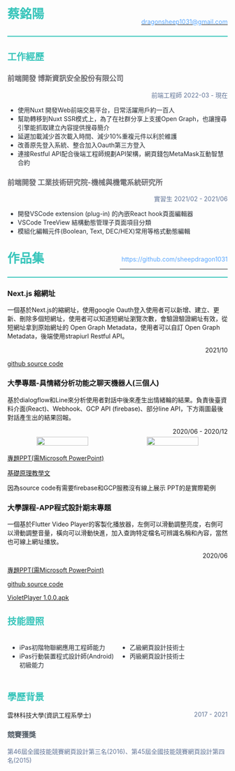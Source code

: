 <div style='font-family: "Alliance No.1",-apple-system,BlinkMacSystemFont,"Segoe UI",Helvetica,Arial,sans-serif,"Apple Color Emoji","Segoe UI Emoji","Segoe UI Symbol";'>
    <div style="display:flex; border-bottom: 2px solid #39C5BB; padding-bottom: .5rem">
    <div style="flex:6;">
     <h1 style="margin: 0; border-bottom: 0px; color: #39C5BB;">蔡銘陽</h1>
    </div>
   <div style="flex:4; text-align: right;">
        <div style="line-height: 3rem">
          <a href="mailto:dragonsheep1031@gmail.com">
              <img src="https://upload.wikimedia.org/wikipedia/commons/thumb/7/7e/Gmail_icon_%282020%29.svg/180px-Gmail_icon_%282020%29.svg.png" style="height: 1rem; padding: 0 0.333rem;" alt="Gmail_icon" >
              <span style="color: #58a6ff">dragonsheep1031@gmail.com</span>
          </a>
      </div>
    </div>
</div>

    
<h2 style="color: #39C5BB">工作經歷</h2>
    
    
<h3 style="color: #6e6e73">前端開發 博斯資訊安全股份有限公司</h3>

<div style="text-align:right; color: #627597">前端工程師 2022-03 - 現在</div>

<ul style="color: #24292f">
    <li>使用Nuxt 開發Web前端交易平台，日常活躍用戶約一百人</li>
    <li>幫助轉移到Nuxt SSR模式上，為了在社群分享上支援Open Graph，也讓搜尋引擎能抓取建立內容提供搜尋簡介</li>
     <li>延遲加載減少首次載入時間、減少10%重複元件以利於維護</li>
    <li>改善原先登入系統、整合加入Oauth第三方登入</li>
    <li>連接Restful API配合後端工程師規劃API架構，網頁錢包MetaMask互動智慧合約</li>
</ul>

<h3 style="color: #6e6e73 ">前端開發 工業技術研究院-機械與機電系統研究所</h3>

<div style="text-align:right; color: #627597">實習生 2021/02 - 2021/06</div>

<ul style="color: #24292f">
    <li>開發VSCode extension (plug-in) 的內嵌React hook頁面編輯器</li>
    <li>VSCode TreeView 結構動態管理子頁面項目分類</li>
    <li>模組化編輯元件(Boolean, Text, DEC/HEX)常用等格式動態編輯</li>
</ul>



<div style='font-family: "Alliance No.1",-apple-system,BlinkMacSystemFont,"Segoe UI",Helvetica,Arial,sans-serif,"Apple Color Emoji","Segoe UI Emoji","Segoe UI Symbol";'>

<br>
<div style="display:flex; border-bottom: 2px solid #39C5BB; padding-bottom: 0rem">
    <div style="flex:4;">
     <h1 style="margin: 0; border-bottom: 0px; color: #39C5BB;">作品集</h1>
    </div>
   <div style="flex:6; text-align: right;">
        <div style="line-height: 3rem">
          <a href="https://github.com/sheepdragon1031?tab=repositories">
              <img src="https://avatars.githubusercontent.com/u/17337422?v=4" style="height: 1rem; padding: 0 .333rem; border-radius: 100%" alt="githubuser_icon" />
              <span style="color: #58a6ff;vertical-align: text-bottom">https://github.com/sheepdragon1031</span>
          </a>
     	</div>
    </div>
</div>
    
### Next.js 縮網址
一個基於Next.js的縮網址，使用google Oauth登入使用者可以新增、建立、更新、刪除多個短網址，使用者可以知道短網址瀏覽次數，會驗證驗證網址有效，從短網址拿到原始網址的 Open Graph Metadata，使用者可以自訂 Open Graph Metadata，後端使用strapiurl Restful API。

<div style="text-align:right;">2021/10</div>

<div style="text-align:center;display:flex;">
<div style="flex:1"></div>
  
   <div style="flex:1"></div>
</div>


<a href="https://github.com/sheepdragon1031/urlshort">github source code</a>


### 大學專題-具情緒分析功能之聊天機器人(三個人)
基於dialogflow和Line來分析使用者對話中後來產生出情緒輪的結果。負責後臺資料介面(React)、Webhook、GCP API (firebase)、部分line API，下方兩圖最後對話產生出的結果回報。

<div style="text-align:right;">2020/06 - 2020/12</div>

<div style="text-align:center;display:flex;">
   
   <img style="flex:1; padding: 0.25rem" src="https://i.imgur.com/52GVl9J.jpg" width="48%"/>
   <img style="flex:1; padding: 0.25rem" src="https://i.imgur.com/81vCYdO.jpg" width="48%"/>
</div>

<a href="https://docs.google.com/presentation/d/1GLZUXoI3nHv0ZO9JQgUth8rG3tr2Hriw/">專題PPT(需Microsoft PowerPoint)</a>

<a href="https://docs.google.com/presentation/d/1JYxlgMSa4Bn0bLKeLWwBY0jg1BZm8XH3/">基礎原理教學文</a>

因為source code有需要firebase和GCP服務沒有線上展示 PPT的是實際範例

### 大學課程-APP程式設計期末專題
一個基於Flutter Video Player的客製化播放器，左側可以滑動調整亮度，右側可以滑動調整音量，橫向可以滑動快進，加入查詢特定檔名可辨識名稱和內容，當然也可線上網址播放。

<div style="text-align:right;">2020/06</div>


<a href="https://docs.google.com/presentation/d/1mkENPkiUvO5MUohssWWFWw3Vc9-tgIZ8/">專題PPT(需Microsoft PowerPoint)</a>

<a href="https://github.com/sheepdragon1031/VioletPlayer">github source code</a>

<a href="https://drive.google.com/file/d/1B8147r64kbvgGrBJyHt9jXJANrSgVF22">VioletPlayer 1.0.0.apk</a>


<h2 style="color: #39C5BB">技能證照</h2>
    
<div style="text-align:center;display:flex;">
    <div style="flex:1; padding: 0.25rem" width="48%">
        <ul style="color: #24292f; text-align:left">
            <li>iPas初階物聯網應用工程師能力</li>
            <li>iPas行動裝置程式設計師(Android)初級能力</li>
        </ul>
    </div>
    <div style="flex:1; padding: 0.25rem" width="48%">
        <ul style="color: #24292f; text-align:left">
            <li>乙級網頁設計技術士</li>
            <li>丙級網頁設計技術士</li>
        </ul>
    </div>
</div>

    
<h2 style="color: #39C5BB">學歷背景</h2>
<div style="display:flex;">
    <div style="flex:7;">
    雲林科技大學(資訊工程系學士)
    </div>
    
   <div style="flex:3; text-align: right; color: #627597">
        2017 - 2021
    </div>
</div>

<h3 style="color: #57606a ">競賽獲獎</h3>
<div style="color: #627597">
   第46屆全國技能競賽網頁設計第三名(2016)、第45屆全國技能競賽網頁設計第四名(2015)
</div>
</div>

